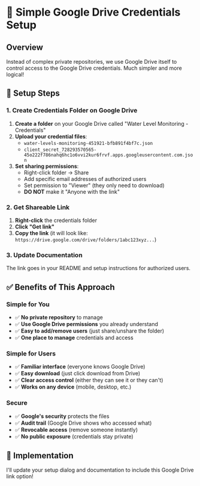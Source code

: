 # 🎯 Simple Google Drive Credentials Setup

## Overview
Instead of complex private repositories, we use Google Drive itself to control access to the Google Drive credentials. Much simpler and more logical!

## 🚀 Setup Steps

### 1. Create Credentials Folder on Google Drive
1. **Create a folder** on your Google Drive called "Water Level Monitoring - Credentials"
2. **Upload your credential files**:
   - `water-levels-monitoring-451921-bfb891f4bf7c.json`
   - `client_secret_728293570565-45o222f786nahq6hc1o6vvi2kur6frvf.apps.googleusercontent.com.json`
3. **Set sharing permissions**:
   - Right-click folder → Share
   - Add specific email addresses of authorized users
   - Set permission to "Viewer" (they only need to download)
   - **DO NOT** make it "Anyone with the link"

### 2. Get Shareable Link
1. **Right-click** the credentials folder
2. **Click "Get link"**
3. **Copy the link** (it will look like: `https://drive.google.com/drive/folders/1abc123xyz...`)

### 3. Update Documentation
The link goes in your README and setup instructions for authorized users.

## ✅ Benefits of This Approach

### Simple for You
- ✅ **No private repository** to manage
- ✅ **Use Google Drive permissions** you already understand
- ✅ **Easy to add/remove users** (just share/unshare the folder)
- ✅ **One place to manage** credentials and access

### Simple for Users
- ✅ **Familiar interface** (everyone knows Google Drive)
- ✅ **Easy download** (just click download from Drive)
- ✅ **Clear access control** (either they can see it or they can't)
- ✅ **Works on any device** (mobile, desktop, etc.)

### Secure
- ✅ **Google's security** protects the files
- ✅ **Audit trail** (Google Drive shows who accessed what)
- ✅ **Revocable access** (remove someone instantly)
- ✅ **No public exposure** (credentials stay private)

## 🔧 Implementation
I'll update your setup dialog and documentation to include this Google Drive link option!